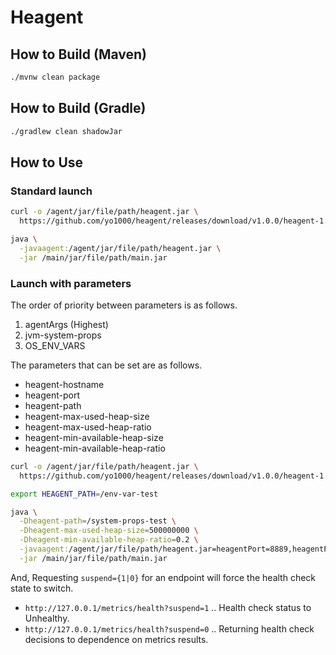 # Heagent

## How to Build (Maven)
```bash
./mvnw clean package
```

## How to Build (Gradle)
```bash
./gradlew clean shadowJar
```

## How to Use
### Standard launch
```bash
curl -o /agent/jar/file/path/heagent.jar \
  https://github.com/yo1000/heagent/releases/download/v1.0.0/heagent-1.0.0.jar

java \
  -javaagent:/agent/jar/file/path/heagent.jar \
  -jar /main/jar/file/path/main.jar
```

### Launch with parameters

The order of priority between parameters is as follows.
1. agentArgs (Highest)
2. jvm-system-props
3. OS_ENV_VARS

The parameters that can be set are as follows.
* heagent-hostname
* heagent-port
* heagent-path
* heagent-max-used-heap-size
* heagent-max-used-heap-ratio
* heagent-min-available-heap-size
* heagent-min-available-heap-ratio

```bash
curl -o /agent/jar/file/path/heagent.jar \
  https://github.com/yo1000/heagent/releases/download/v1.0.0/heagent-1.0.0.jar

export HEAGENT_PATH=/env-var-test

java \
  -Dheagent-path=/system-props-test \
  -Dheagent-max-used-heap-size=500000000 \
  -Dheagent-min-available-heap-ratio=0.2 \
  -javaagent:/agent/jar/file/path/heagent.jar=heagentPort=8889,heagentPath=/metrics/health \
  -jar /main/jar/file/path/main.jar
```

And, Requesting `suspend={1|0}` for an endpoint will force the health check state to switch.

* `http://127.0.0.1/metrics/health?suspend=1` .. Health check status to Unhealthy.
* `http://127.0.0.1/metrics/health?suspend=0` .. Returning health check decisions to dependence on metrics results.
